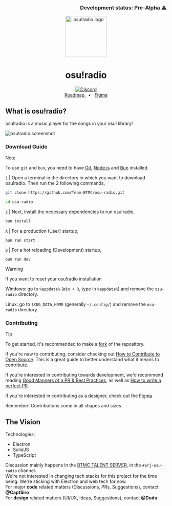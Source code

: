 <h3 align="right">
Development status: Pre-Alpha ⚠️
</h3>

<p align="center">
  <img src="https://raw.githubusercontent.com/Team-BTMC/osu-radio/refs/heads/master/build/icon.png" alt="osu!radio logo" width="128" height="128"/>
  <h1 align="center">osu!radio</h1>
</p>

<div align="center">
  <a href="https://discord.gg/VvMzQ3AxFT" target="_blank">
    <img src="https://img.shields.io/discord/1284644086820896879?color=7289da&label=BTMC Talent Server&logo=discord&logoColor=white" alt="Discord"/>
  </a>
  <br />
  <a href="https://github.com/orgs/Team-BTMC/projects/2">
    Roadmap
  </a>
  &nbsp;&nbsp;•&nbsp;&nbsp;
  <a href="https://figma.com/design/tNBJr7TlEsoWsWdAewqoUg/osu!-radio?node-id=0-1&t=aIuThZAj00HcSjM5-1">
    Figma
  </a>
</div>

## What is osu!radio?

osu!radio is a music player for the songs in your osu! library!

![osu!radio screenshot](https://github.com/user-attachments/assets/da67b906-1429-4cc1-9087-76026e94b98a "A desktop music player UI. The left sidebar has tabs for Songs and Settings, a search bar with filters, and a list of four song cards with title, artist, and length. The right side has player controls, with a square song cover image, song title, and artist. Below, icons for volume, shuffle, previous, play/pause, next, repeat, and add to playlist. In the top-right there is a queue icon.")

### Download Guide

> [!NOTE]
> To use `git` and `bun`, you need to have [Git](https://git-scm.com/), [Node.js](https://nodejs.org/en) and [Bun](https://bun.sh/) installed.

`1` | Open a terminal in the directory in which you want to download osu!radio. Then run the 2 following commands,

```sh
git clone https://github.com/Team-BTMC/osu-radio.git
```

```sh
cd osu-radio
```

`2` | Next, install the necessary dependencies to run osu!radio,

```sh
bun install
```

`A` | For a production (User) startup,

```
bun run start
```

`B` | For a hot reloading (Development) startup,

```
bun run dev
```

> [!WARNING]
> If you want to reset your osu!radio installation
>
> Windows: go to `%appdata%` (`Win + R`, type in `%appdata%`) and remove the `osu-radio` directory.
>
> Linux: go to `$XDG_DATA_HOME` (generally `~/.config/`) and remove the `osu-radio` directory.

### Contributing

> [!TIP]
> To get started, it's recommended to make a [fork](https://github.com/Team-BTMC/osu-radio/fork) of the repository.

If you're new to contributing, consider checking out [How to Contribute to Open Source](https://opensource.guide/how-to-contribute/). This is a great guide to better understand what it means to contribute.

If you're interested in contributing towards development, we'd recommend reading [Good Manners of a PR & Best Practices](https://medium.com/deliveryherotechhub/good-manners-of-a-pull-request-some-best-practices-cb2de3c3aea1), as well as [How to write a perfect PR](https://github.blog/developer-skills/github/how-to-write-the-perfect-pull-request/).

If you're interested in contributing as a designer, check out the [Figma](https://www.figma.com/design/tNBJr7TlEsoWsWdAewqoUg/osu!-radio?node-id=0-1&t=aIuThZAj00HcSjM5-1)

Remember! Contributions come in all shapes and sizes.

## The Vision

Technologies:

- Electron
- SolidJS
- TypeScript

Discussion mainly happens in the [BTMC TALENT SERVER](https://discord.gg/VvMzQ3AxFT), in the `#prj-osu-radio` channel.
<br />
We're not interested in changing tech stacks for this project for the time being. We're sticking with Electron and web tech for now.
<br />
For major **code** related matters (Discussions, PRs, Suggestions), contact **@CaptSiro**
<br />
For **design** related matters (UI/UX, Ideas, Suggestions), contact **@Dudu**
